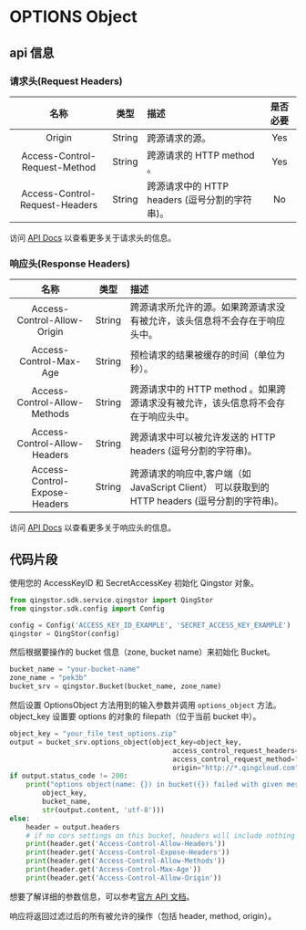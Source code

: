 # OPTIONS Object

## api 信息

### 请求头(Request Headers)

|              名称              |  类型  | 描述                                           | 是否必要 |
| :----------------------------: | :----: | :--------------------------------------------- | :------: |
|             Origin             | String | 跨源请求的源。                                 |   Yes    |
| Access-Control-Request-Method  | String | 跨源请求的 HTTP method 。                      |   Yes    |
| Access-Control-Request-Headers | String | 跨源请求中的 HTTP headers (逗号分割的字符串)。 |    No    |

访问 [API Docs](https://docs.qingcloud.com/qingstor/api/object/options.html) 以查看更多关于请求头的信息。

### 响应头(Response Headers)

|             名称              |  类型  | 描述                                                                                           |
| :---------------------------: | :----: | :--------------------------------------------------------------------------------------------- |
|  Access-Control-Allow-Origin  | String | 跨源请求所允许的源。如果跨源请求没有被允许，该头信息将不会存在于响应头中。                     |
|    Access-Control-Max-Age     | String | 预检请求的结果被缓存的时间（单位为秒）。                                                       |
| Access-Control-Allow-Methods  | String | 跨源请求中的 HTTP method 。如果跨源请求没有被允许，该头信息将不会存在于响应头中。              |
| Access-Control-Allow-Headers  | String | 跨源请求中可以被允许发送的 HTTP headers (逗号分割的字符串)。                                   |
| Access-Control-Expose-Headers | String | 跨源请求的响应中,客户端（如 JavaScript Client） 可以获取到的 HTTP headers (逗号分割的字符串)。 |

访问 [API Docs](https://docs.qingcloud.com/qingstor/api/object/options.html) 以查看更多关于响应头的信息。

## 代码片段

使用您的 AccessKeyID 和 SecretAccessKey 初始化 Qingstor 对象。

```python
from qingstor.sdk.service.qingstor import QingStor
from qingstor.sdk.config import Config

config = Config('ACCESS_KEY_ID_EXAMPLE', 'SECRET_ACCESS_KEY_EXAMPLE')
qingstor = QingStor(config)
```

然后根据要操作的 bucket 信息（zone, bucket name）来初始化 Bucket。

```python
bucket_name = "your-bucket-name"
zone_name = "pek3b"
bucket_srv = qingstor.Bucket(bucket_name, zone_name)
```

然后设置 OptionsObject 方法用到的输入参数并调用 `options_object` 方法。
object_key 设置要 options 的对象的 filepath（位于当前 bucket 中）。

```python
object_key = "your_file_test_options.zip"
output = bucket_srv.options_object(object_key=object_key,
                                        access_control_request_headers="content-length,content-type",
                                        access_control_request_method="DELETE,GET,PUT,PATCH",
                                        origin="http://*.qingcloud.com")
if output.status_code != 200:
    print("options object(name: {}) in bucket({}) failed with given message: {}".format(
        object_key,
        bucket_name,
        str(output.content, 'utf-8')))
else:
    header = output.headers
    # if no cors settings on this bucket, headers will include nothing about following header keys.
    print(header.get('Access-Control-Allow-Headers'))
    print(header.get('Access-Control-Expose-Headers'))
    print(header.get('Access-Control-Allow-Methods'))
    print(header.get('Access-Control-Max-Age'))
    print(header.get('Access-Control-Allow-Origin'))
```

想要了解详细的参数信息，可以参考[官方 API 文档](https://docs.qingcloud.com/qingstor/api/object/options)。

响应将返回过滤过后的所有被允许的操作（包括 header, method, origin）。

